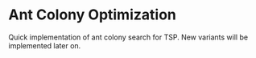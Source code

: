 # Ant Colony Optimization

Quick implementation of ant colony search for TSP. New variants will be implemented later on.